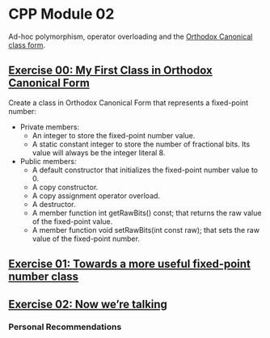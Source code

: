 # CPP Module 02
Ad-hoc polymorphism, operator overloading and the [Orthodox Canonical class form](https://riceset.com/C++/The-Orthodox-Canonical-Class-Form).

## [Exercise 00: My First Class in Orthodox Canonical Form](https://github.com/3ka1tz/cpp02/tree/main/project/ex00)
Create a class in Orthodox Canonical Form that represents a fixed-point number:
- Private members:
  - An integer to store the fixed-point number value.
  - A static constant integer to store the number of fractional bits. Its value will always be the integer literal 8.
- Public members:
  - A default constructor that initializes the fixed-point number value to 0.
  - A copy constructor.
  - A copy assignment operator overload.
  - A destructor.
  - A member function int getRawBits() const; that returns the raw value of the fixed-point value.
  - A member function void setRawBits(int const raw); that sets the raw value of the fixed-point number.

## [Exercise 01: Towards a more useful fixed-point number class](https://github.com/3ka1tz/cpp02/tree/main/project/ex01)


## [Exercise 02: Now we’re talking](https://github.com/3ka1tz/cpp02/tree/main/project/ex02)


### Personal Recommendations
